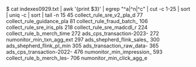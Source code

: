 $ cat indexes0929.txt | awk '{print $3}' | egrep "^a|^n|^c" | cut -c 1-25 | sort | uniq -c | sort | tail -n 15
     45 collect_rule_sre_v2_pla_d
     77 collect_rule_guidance_pla
     81 collect_rule_fraud_batch_
    106 collect_rule_sre_iris_pls
    218 collect_rule_sre_madcdl_r
    224 collect_rule_b_merch_time
    272 ads_cps_transaction-2023-
    272 numonitor_min_txn_agg_ext
    297 ads_shepherd_flink_sales_
    300 ads_shepherd_flink_pl_min
    305 ads_transaction_raw_data-
    365 ads_cps_transaction-2022-
    476 numonitor_min_impression_
    593 collect_rule_b_merch_les-
    706 numonitor_min_click_agg_e

